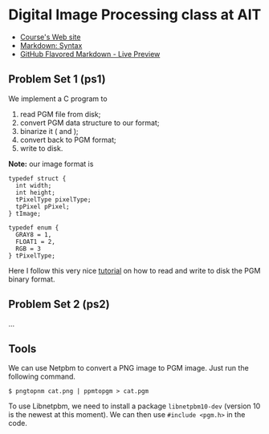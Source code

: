 # Digital Image Processing class at AIT

- [Course's Web site](http://vgl-ait.org/cis/courses/59)
- [Markdown: Syntax](http://daringfireball.net/projects/markdown/syntax)
- [GitHub Flavored Markdown - Live Preview](http://tmpvar.com/markdown.html)

## Problem Set 1 (ps1)

We implement a C program to

1. read PGM file from disk;
2. convert PGM data structure to our format;
3. binarize it ( and );
4. convert back to PGM format;
5. write to disk.

**Note:** our image format is 

    typedef struct {
      int width;
      int height;
      tPixelType pixelType;
      tpPixel pPixel;
    } tImage;

    typedef enum {
      GRAY8 = 1, 
      FLOAT1 = 2, 
      RGB = 3
    } tPixelType;

Here I follow this very nice [tutorial](http://www.chasanc.com/index.php/Coding/PGM-Image-Format.html) on how to read and write to disk the PGM binary format.

## Problem Set 2 (ps2) 

...

## Tools 
We can use Netpbm to convert a PNG image to PGM image. Just run the following command.

    $ pngtopnm cat.png | ppmtopgm > cat.pgm

To use Libnetpbm, we need to install a package `libnetpbm10-dev` 
(version 10 is the newest at this moment). We can then use `#include <pgm.h>` 
in the code. 


